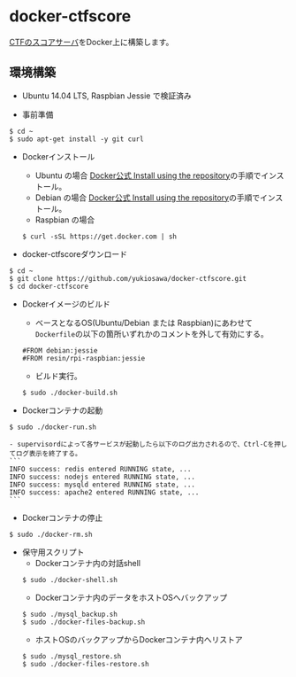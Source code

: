 docker-ctfscore
===============
[CTFのスコアサーバ](https://github.com/yukiosawa/ctfscore)をDocker上に構築します。

## 環境構築
- Ubuntu 14.04 LTS, Raspbian Jessie で検証済み

- 事前準備
```
$ cd ~
$ sudo apt-get install -y git curl
```

- Dockerインストール
    - Ubuntu の場合
    [Docker公式 Install using the repository](https://docs.docker.com/engine/installation/linux/docker-ce/ubuntu/#install-using-the-repository)の手順でインストール。
    - Debian の場合
    [Docker公式 Install using the repository](https://docs.docker.com/engine/installation/linux/docker-ce/debian/#install-using-the-repository)の手順でインストール。
    - Raspbian の場合
    ```
    $ curl -sSL https://get.docker.com | sh
    ```

- docker-ctfscoreダウンロード
```
$ cd ~
$ git clone https://github.com/yukiosawa/docker-ctfscore.git
$ cd docker-ctfscore
```

- Dockerイメージのビルド
    - ベースとなるOS(Ubuntu/Debian または Raspbian)にあわせて`Dockerfile`の以下の箇所いずれかのコメントを外して有効にする。
    ```
    #FROM debian:jessie
    #FROM resin/rpi-raspbian:jessie
    ```
    - ビルド実行。
    ```
    $ sudo ./docker-build.sh
    ```

- Dockerコンテナの起動
```
$ sudo ./docker-run.sh
```
    - supervisordによって各サービスが起動したら以下のログ出力されるので、Ctrl-Cを押してログ表示を終了する。
    ```
    INFO success: redis entered RUNNING state, ...
    INFO success: nodejs entered RUNNING state, ...
    INFO success: mysqld entered RUNNING state, ...
    INFO success: apache2 entered RUNNING state, ...
    ```

- Dockerコンテナの停止
```
$ sudo ./docker-rm.sh
```

- 保守用スクリプト
    - Dockerコンテナ内の対話shell
    ```
    $ sudo ./docker-shell.sh
    ```
    - Dockerコンテナ内のデータをホストOSへバックアップ
    ```
    $ sudo ./mysql_backup.sh
    $ sudo ./docker-files-backup.sh
    ```
    - ホストOSのバックアップからDockerコンテナ内へリストア
    ```
    $ sudo ./mysql_restore.sh
    $ sudo ./docker-files-restore.sh
    ```
